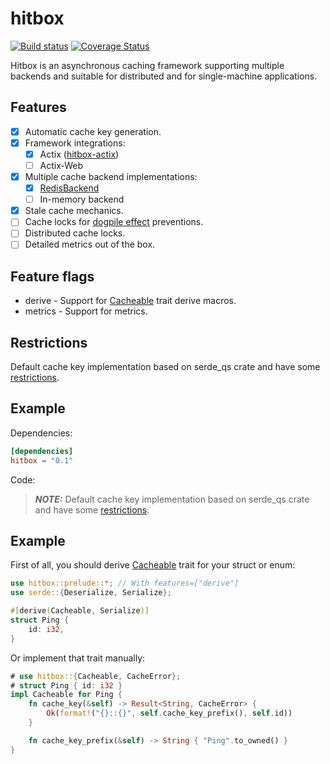 # hitbox

[![Build status](https://github.com/hit-box/hitbox/actions/workflows/CI.yml/badge.svg)](https://github.com/hit-box/hitbox/actions?query=workflow)
[![Coverage Status](https://codecov.io/gh/hit-box/hitbox/branch/master/graph/badge.svg?token=tgAm8OBLkY)](https://codecov.io/gh/hit-box/hitbox)

 Hitbox is an asynchronous caching framework supporting multiple backends and suitable
 for distributed and for single-machine applications.

 ## Features
 - [x] Automatic cache key generation.
 - [x] Framework integrations:
     - [x] Actix ([hitbox-actix])
     - [ ] Actix-Web
 - [x] Multiple cache backend implementations:
     - [x] [RedisBackend]
     - [ ] In-memory backend
 - [x] Stale cache mechanics.
 - [ ] Cache locks for [dogpile effect] preventions.
 - [ ] Distributed cache locks.
 - [ ] Detailed metrics out of the box.

 ## Feature flags
 * derive - Support for [Cacheable] trait derive macros.
 * metrics - Support for metrics.

 ## Restrictions
 Default cache key implementation based on serde_qs crate
 and have some [restrictions](https://docs.rs/serde_qs/latest/serde_qs/#supported-types).

## Example

Dependencies:

```toml
[dependencies]
hitbox = "0.1"
```

Code:

> **_NOTE:_** Default cache key implementation based on serde_qs crate
> and have some [restrictions](https://docs.rs/serde_qs/latest/serde_qs/#supported-types).

## Example
First of all, you should derive [Cacheable] trait for your struct or enum:

```rust
use hitbox::prelude::*; // With features=["derive"]
use serde::{Deserialize, Serialize};

#[derive(Cacheable, Serialize)]
struct Ping {
    id: i32,
}
```
Or implement that trait manually:

```rust
# use hitbox::{Cacheable, CacheError};
# struct Ping { id: i32 }
impl Cacheable for Ping {
    fn cache_key(&self) -> Result<String, CacheError> {
        Ok(format!("{}::{}", self.cache_key_prefix(), self.id))
    }

    fn cache_key_prefix(&self) -> String { "Ping".to_owned() }
}
```

[Cacheable]: cache/trait.Cacheable.html
[CacheableResponse]: response/trait.CacheableResponse.html
[Backend]: ../hitbox_backend/trait.Backend.html
[RedisBackend]: ../hitbox_redis/actor/struct.RedisActor.html
[hitbox-actix]: ../hitbox_actix/index.html
[dogpile effect]: https://www.sobstel.org/blog/preventing-dogpile-effect/
 
